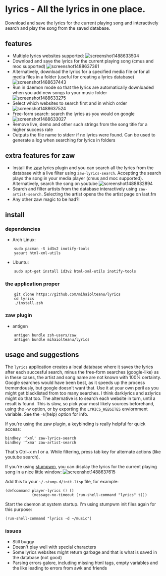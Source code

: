 # lyrics - All the lyrics in one place.
Download and save the lyrics for the current playing song and interactively search and play the song from the saved database.

## features
- Multiple lyrics websites supported:
![screenshot1488633504](https://cloud.githubusercontent.com/assets/8273519/23579068/e18b19f2-00ed-11e7-8078-2c4cf3252cfe.png)
- Download and save the lyrics for the current playing song (cmus and moc supported)
![screenshot1488637361](https://cloud.githubusercontent.com/assets/8273519/23579480/e420be0c-00f6-11e7-82d1-3ee5ec4ebf74.png)
- Alternatively, download the lyrics for a specified media file or for all media files in a 
  folder (useful for creating a lyrics database)
![screenshot1488637443](https://cloud.githubusercontent.com/assets/8273519/23579484/1058b254-00f7-11e7-819a-b9051b5aa240.png)
- Run in daemon mode so that the lyrics are automatically downloaded when you add new songs
  to your music folder
![screenshot1488633275](https://cloud.githubusercontent.com/assets/8273519/23579047/583fc076-00ed-11e7-98a8-f96c9ea0badb.png)
- Select which websites to search first and in which order
![screenshot1488637524](https://cloud.githubusercontent.com/assets/8273519/23579491/3cf6c27e-00f7-11e7-9a08-6b7bd8d9abe8.png)
- Free-form search: search the lyrics as you would on google
![screenshot1488633027](https://cloud.githubusercontent.com/assets/8273519/23579024/c73be76c-00ec-11e7-9621-d7ae4249ff39.png)
- Remove live, demo and other such strings from the song title for a higher success rate
- Outputs the file name to stderr if no lyrics were found. Can be used to generate a log when searching for lyrics in folders

## extra features for zaw
- Install the [zaw](https://github.com/zsh-users/zaw) lyrics plugin and you can search all the lyrics from the database with a
  live filter using `zaw-lyrics-search`. Accepting the search plays the song in your media player (cmus and moc
  supported). Alternatively, search the song on youtube
![screenshot1488632894](https://cloud.githubusercontent.com/assets/8273519/23579008/7733f96c-00ec-11e7-9d96-a9108bc8c9e6.png)
- Search and filter artists from the database interactively using `zaw-artist-search`. Selecting the artist opens
  the the artist page on last.fm
- Any other zaw magic to be had?!

## install
### dependencies
- Arch Linux:

``` shell
    sudo pacman -S id3v2 inotify-tools
    yaourt html-xml-utils
```
- Ubuntu:

``` shell
    sudo apt-get install id3v2 html-xml-utils inotify-tools
```

### the application proper

``` shell
    git clone https://github.com/mihaiolteanu/lyrics
    cd lyrics
    ./install.zsh
```

### zaw plugin
- antigen

``` shell
    antigen bundle zsh-users/zaw
    antigen bundle mihaiolteanu/lyrics
```

## usage and suggestions
The `lyrics` application creates a local database where it saves the lyrics after each succesful search, minus the free-form
searches (google-like) as in these cases, the artist and song name are not known with 100% certainty.
Google searches would have been best, as it speeds up the process tremendously, but google doesn't want that. Use it at your
own peril as you might get blacklisted from too many searches. I think darklyrics and azlyrics might do that too. The 
alternative is to search each website in turn, until a result is found. This is slow, so pick your most likely sources
beforehand, using the -w option, or by exporting the `LYRICS_WEBSITES` enviornment variable. See the `-h`(help) option for
info.

If you're using the zaw plugin, a keybinding is really helpful for quick access:
``` shell
bindkey '^xml' zaw-lyrics-search
bindkey '^xma' zaw-artist-search
```
That's Ctrl+x m l or a.
While filtering, press tab key for alternate actions (like youtube search).

If you're using [stumpwm](https://stumpwm.github.io/), you can display the lyrics for the current playing song in a nice little window:
![screenshot1488637615](https://cloud.githubusercontent.com/assets/8273519/23579508/85f833ae-00f7-11e7-98d0-96f6814f4177.png)

Add this to your `~/.stump.d/init.lisp` file, for example:
``` common-lisp
(defcommand player-lyrics () ()
            (message-no-timeout (run-shell-command "lyrics" t)))
```

Start the daemon at system startup. I'm using stumpwm init files again for this purpose:
``` common-lisp
(run-shell-command "lyrics -d ~/music")
```

### issues
- Still buggy
- Doesn't play well with special characters
- Some lyrics websites might return garbage and that is what is saved in the database (not good)
- Parsing errors galore, including missing html tags, empty variables and the like leading to errors from awk and friends
